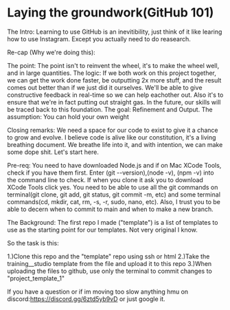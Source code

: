# Laying the groundwork(GitHub 101)



The Intro: Learning to use GitHub is an inevitibility, just think of it like learing how to use Instagram. Except you actually need to do reasearch. 

Re-cap (Why we're doing this):
  
  The point: The point isn't to reinvent the wheel, it's to make the wheel well, and in large quantities. 
  The logic: If we both work on this project together, we can get the work done faster, be outputting 2x more stuff, and the result comes out better than if we just              did it ourselves. We'll be able to give constructive feedback in real-time so we can help eachother out. Also it's to ensure that we're in fact putting              out straight gas. In the future, our skills will be traced back to this foundation. 
  The goal: Refinement and Output.
  The assumption: You can hold your own weight

Closing remarks: We need a space for our code to exist to give it a chance to grow and evolve. I believe code is alive like our constitution, it's a living breathing document. We breathe life into it, and with intention, we can make some dope shit. Let's start here.


Pre-req: You need to have downloaded Node.js and if on Mac XCode Tools, check if you have them first. Enter (git --version),(node -v), (npm -v) into the command line to check. If when you clone it ask you to download XCode Tools click yes. You need to be able to use all the git commands on terminal(git clone, git add, git status, git commit -m, etc) and some terminal commands(cd, mkdir, cat, rm, -s, -r, sudo, nano, etc). Also, I trust you to be able to decern when to commit to main and when to make a new branch.


The Background: The first repo I made ("template") is a list of templates to use as the starting point for our templates. Not very original I know.

So the task is this:

  1.)Clone this repo and the "template" repo using ssh or html 
  2.)Take the training__studio template from the file and upload it to this repo
  3.)When uploading the files to github, use only the terminal to commit changes to "project_template_1" 
  
  

If you have a question or if im moving too slow anything hmu on discord:https://discord.gg/6ztd5yb9vD or just google it.

